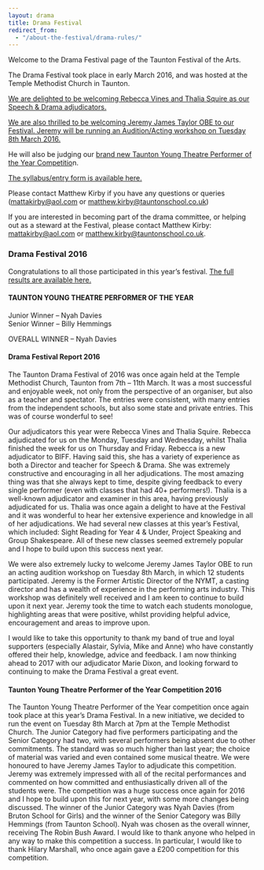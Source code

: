 ```yaml
---
layout: drama
title: Drama Festival
redirect_from:
  - "/about-the-festival/drama-rules/"
---
```


<p>Welcome to the Drama Festival page of the Taunton Festival of the Arts. </p>
<p>The Drama Festival took place in early March 2016, and was hosted at the Temple Methodist Church in Taunton.</p>
<p><a href="{{ '/events/drama-festival/drama-adjudicator/' | prepend: site.github.url }}">We are delighted to be welcoming Rebecca Vines and Thalia Squire as our Speech &#038; Drama adjudicators.</a></p>
<p><a href="{{ '/events/drama-festival/acting-audition-workshop-with-jeremy-james-taylor-obe/' | prepend: site.github.url }}">We are also thrilled to be welcoming Jeremy James Taylor OBE to our Festival. Jeremy will be running an Audition/Acting workshop on Tuesday 8th March 2016.</a></p>
<p>He will also be judging our <a href="{{ '/events/drama-festival/taunton-young-theatre-performer-of-the-year-competition/' | prepend: site.github.url }}">brand new Taunton Young Theatre Performer of the Year Competitio</a>n. </p>
<p><a href="{{ '/about-the-festival/syllabus/' | prepend: site.github.url }}">The syllabus/entry form is available here.</a></p>
<p>Please contact Matthew Kirby if you have any questions or queries (<a href="mailto:mattakirby@aol.com">mattakirby@aol.com</a> or <a href="mailto:matthew.kirby@tauntonschool.co.uk">matthew.kirby@tauntonschool.co.uk</a>)</p>
<p>If you are interested in becoming part of the drama committee, or helping out as a steward at the Festival, please contact Matthew Kirby: <a href="mailto:mattakirby@aol.com">mattakirby@aol.com</a> or <a href="mailto:matthew.kirby@tauntonschool.co.uk">matthew.kirby@tauntonschool.co.uk</a>.</p>
<h3>Drama Festival 2016</h3>
<p>Congratulations to all those participated in this year&#8217;s festival. <a href="{{ '/2016/04/drama-festival-results-2016/' | prepend: site.github.url }}">The full results are available here.</a></p>
<h4>TAUNTON YOUNG THEATRE PERFORMER OF THE YEAR</h4>
<p>Junior Winner – Nyah Davies<br />
Senior Winner – Billy Hemmings</p>
<p>OVERALL WINNER – Nyah Davies</p>
<h4>Drama Festival Report 2016</h4>
<p>The Taunton Drama Festival of 2016 was once again held at the Temple Methodist Church, Taunton from 7th – 11th March. It was a most successful and enjoyable week, not only from the perspective of an organiser, but also as a teacher and spectator.  The entries were consistent, with many entries from the independent schools, but also some state and private entries. This was of course wonderful to see! </p>
<p>Our adjudicators this year were Rebecca Vines and Thalia Squire. Rebecca adjudicated for us on the Monday, Tuesday and Wednesday, whilst Thalia finished the week for us on Thursday and Friday. Rebecca is a new adjudicator to BIFF. Having said this, she has a variety of experience as both a Director and teacher for Speech &#038; Drama. She was extremely constructive and encouraging in all her adjudications. The most amazing thing was that she always kept to time, despite giving feedback to every single performer (even with classes that had 40+ performers!). Thalia is a well-known adjudicator and examiner in this area, having previously adjudicated for us. Thalia was once again a delight to have at the Festival and it was wonderful to hear her extensive experience and knowledge in all of her adjudications. We had several new classes at this year’s Festival, which included: Sight Reading for Year 4 &#038; Under, Project Speaking and Group Shakespeare. All of these new classes seemed extremely popular and I hope to build upon this success next year. </p>
<p>We were also extremely lucky to welcome Jeremy James Taylor OBE to run an acting audition workshop on Tuesday 8th March, in which 12 students participated.  Jeremy is the Former Artistic Director of the NYMT, a casting director and has a wealth of experience in the performing arts industry. This workshop was definitely well received and I am keen to continue to build upon it next year. Jeremy took the time to watch each students monologue, highlighting areas that were positive, whilst providing helpful advice, encouragement and areas to improve upon. </p>
<p>I would like to take this opportunity to thank my band of true and loyal supporters (especially Alastair, Sylvia, Mike and Anne) who have constantly offered their help, knowledge, advice and feedback. I am now thinking ahead to 2017 with our adjudicator Marie Dixon, and looking forward to continuing to make the Drama Festival a great event.</p>
<h4>Taunton Young Theatre Performer of the Year Competition 2016</h4>
<p>The Taunton Young Theatre Performer of the Year competition once again took place at this year’s Drama Festival. In a new initiative, we decided to run the event on Tuesday 8th March at 7pm at the Temple Methodist Church. The Junior Category had five performers participating and the Senior Category had two, with several performers being absent due to other commitments. The standard was so much higher than last year; the choice of material was varied and even contained some musical theatre. We were honoured to have Jeremy James Taylor to adjudicate this competition. Jeremy was extremely impressed with all of the recital performances and commented on how committed and enthusiastically driven all of the students were. The competition was a huge success once again for 2016 and I hope to build upon this for next year, with some more changes being discussed. The winner of the Junior Category was Nyah Davies (from Bruton School for Girls) and the winner of the Senior Category was Billy Hemmings (from Taunton School). Nyah was chosen as the overall winner, receiving The Robin Bush Award. I would like to thank anyone who helped in any way to make this competition a success. In particular, I would like to thank Hilary Marshall, who once again gave a £200 competition for this competition. </p>
